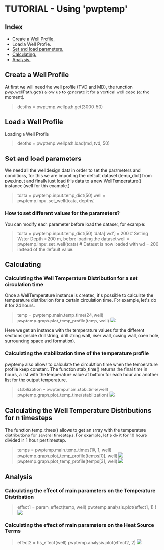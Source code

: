 # TUTORIAL - Using 'pwptemp'

## Index ##

* [Create a Well Profile.](#create-a-well-profile)  
* [Load a Well Profile.](#load-a-well-profile)
* [Set and load parameters.](#set-and-load-parameters)
* [Calculating.](#calculating)
* [Analysis.](#analysis)

## Create a Well Profile 
At first we will need the well profile (TVD and MD), the function pwp.wellPath.get() allow us to generate it for a vertical well case 
(at the moment). 

> depths = pwptemp.wellpath.get(3000, 50)

## Load a Well Profile
Loading a Well Profile

> depths = pwptemp.wellpath.load(md, tvd, 50)

## Set and load parameters
We need all the well design data in order to set the parameters and conditions, for this we are importing the 
default dataset (temp_dict) from pwp.input and finally just load this data to a new WellTemperature() instance (well for this example.)

> tdata = pwptemp.input.temp_dict(50)
> well = pwptemp.input.set_well(tdata, depths)

### How to set different values for the parameters?
You can modify each parameter before load the dataset, for example:

> tdata = pwptemp.input.temp_dict(50)
> tdata['wd'] = 200    # Setting Water Depth = 200 m,  before loading the dataset
> well = pwptemp.input.set_well(tdata)   # Dataset is now loaded with wd = 200 instead of the default value.  

## Calculating

### Calculating the Well Temperature Distribution for a set circulation time
Once a WellTemperature instance is created, it's possible to calculate the temperature distribution for a certain circulation time.
For example, let's do it for 24 hours.

> temp = pwptemp.main.temp_time(24, well)
> pwptemp.graph.plot_temp_profile(temp, well)
>![](https://user-images.githubusercontent.com/52009346/66595749-e0791280-eb9b-11e9-822e-3155dad6c64a.png)

Here we get an instance with the temperature values for the different sections (inside drill string, drill string wall, riser wall, 
casing wall, open hole, surrounding space and formation).

### Calculating the stabilization time of the temperature profile
pwptemp also allows to calculate the circulation time when the temperature profile keep constant. The function stab_time() returns
the final time in hours, a list with the temperature value at bottom for each hour and another list for the output temperature.

> stabilization = pwptemp.main.stab_time(well)
> pwptemp.graph.plot_temp_time(stabilization)
> ![](https://user-images.githubusercontent.com/52009346/66596338-018e3300-eb9d-11e9-8373-90853f2398a0.png)

## Calculating the Well Temperature Distributions for n timesteps
The function temp_times() allows to get an array with the temperature distributions for several timesteps. For example, let's do it
for 10 hours divided in 1 hour per timestep.

> temps = pwptemp.main.temp_times(10, 1, well)
> pwptemp.graph.plot_temp_profile(temps[0], well)
> ![](https://user-images.githubusercontent.com/52009346/66596694-a577de80-eb9d-11e9-8e07-5a5627eb6846.png)
> pwptemp.graph.plot_temp_profile(temps[3], well)
> ![](https://user-images.githubusercontent.com/52009346/66596777-c3454380-eb9d-11e9-8c14-28f378c69ab0.png)

## Analysis

### Calculating the effect of main parameters on the Temperature Distribution

> effect1 = param_effect(temp, well)
> pwptemp.analysis.plot(effect1, 1)
> !![](https://user-images.githubusercontent.com/52009346/66598876-4d8fa680-eba2-11e9-8d8c-ecd1de472b1b.png)

### Calculating the effect of main parameters on the Heat Source Terms

> effect2 = hs_effect(well)
> pwptemp.analysis.plot(effect2, 2)
> ![](https://user-images.githubusercontent.com/52009346/66602941-6781b700-ebab-11e9-818c-5e7d7b84bfc4.png)

